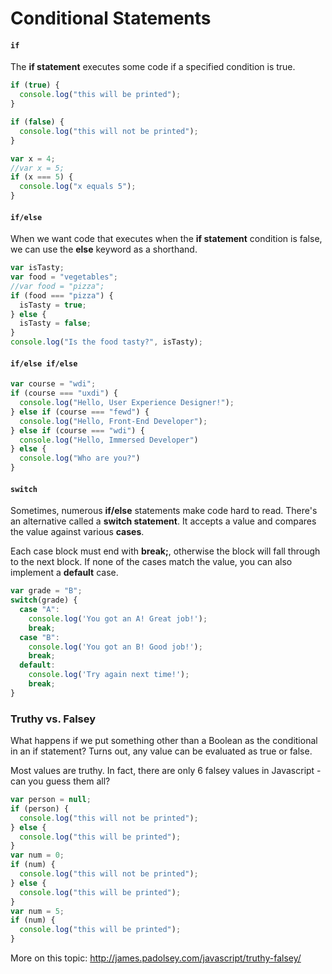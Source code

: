 # Conditional Statements

#### `if`

The **if statement** executes some code if a specified condition is true.

```js
if (true) {
  console.log("this will be printed");
}

if (false) {
  console.log("this will not be printed");
}

var x = 4;
//var x = 5;
if (x === 5) {
  console.log("x equals 5");
}
```

#### `if/else`

When we want code that executes when the **if statement** condition is false, we can use the **else** keyword as a shorthand.

```js
var isTasty;
var food = "vegetables";
//var food = "pizza";
if (food === "pizza") {
  isTasty = true;
} else {
  isTasty = false;
}
console.log("Is the food tasty?", isTasty);
```

#### `if/else if/else`

```js
var course = "wdi";
if (course === "uxdi") {
  console.log("Hello, User Experience Designer!");
} else if (course === "fewd") {
  console.log("Hello, Front-End Developer");
} else if (course === "wdi") {
  console.log("Hello, Immersed Developer")
} else {
  console.log("Who are you?")
}
```

#### `switch`

Sometimes, numerous **if/else** statements make code hard to read. There's an alternative called a **switch statement**. It accepts a value and compares the value against various **cases**.

Each case block must end with **break;**, otherwise the block will fall through to the next block. If none of the cases match the value, you can also implement a **default** case.

```js
var grade = "B";
switch(grade) {
  case "A":
    console.log('You got an A! Great job!');
    break;
  case "B":
    console.log('You got an B! Good job!');
    break;
  default:
    console.log('Try again next time!');
    break;
}
```

### Truthy vs. Falsey

What happens if we put something other than a Boolean as the conditional in an if statement? Turns out, any value can be evaluated as true or false.

Most values are truthy. In fact, there are only 6 falsey values in Javascript - can you guess them all?

```js
var person = null;
if (person) {
  console.log("this will not be printed");
} else {
  console.log("this will be printed");
}
var num = 0;
if (num) {
  console.log("this will not be printed");
} else {
  console.log("this will be printed");
}
var num = 5;
if (num) {
  console.log("this will be printed");
}
```

More on this topic: 
http://james.padolsey.com/javascript/truthy-falsey/
